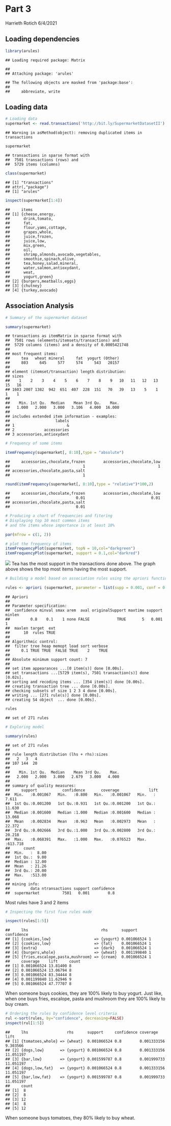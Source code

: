 Part 3
================
Harrieth Rotich
6/4/2021

## Loading dependencies

``` r
library(arules)
```

    ## Loading required package: Matrix

    ## 
    ## Attaching package: 'arules'

    ## The following objects are masked from 'package:base':
    ## 
    ##     abbreviate, write

## Loading data

``` r
# Loading data
supermarket <- read.transactions('http://bit.ly/SupermarketDatasetII')
```

    ## Warning in asMethod(object): removing duplicated items in transactions

``` r
supermarket
```

    ## transactions in sparse format with
    ##  7501 transactions (rows) and
    ##  5729 items (columns)

``` r
class(supermarket)
```

    ## [1] "transactions"
    ## attr(,"package")
    ## [1] "arules"

``` r
inspect(supermarket[1:4])
```

    ##     items                              
    ## [1] {cheese,energy,                    
    ##      drink,tomato,                     
    ##      fat,                              
    ##      flour,yams,cottage,               
    ##      grapes,whole,                     
    ##      juice,frozen,                     
    ##      juice,low,                        
    ##      mix,green,                        
    ##      oil,                              
    ##      shrimp,almonds,avocado,vegetables,
    ##      smoothie,spinach,olive,           
    ##      tea,honey,salad,mineral,          
    ##      water,salmon,antioxydant,         
    ##      weat,                             
    ##      yogurt,green}                     
    ## [2] {burgers,meatballs,eggs}           
    ## [3] {chutney}                          
    ## [4] {turkey,avocado}

## Association Analysis

``` r
# Summary of the supermarket dataset

summary(supermarket)
```

    ## transactions as itemMatrix in sparse format with
    ##  7501 rows (elements/itemsets/transactions) and
    ##  5729 columns (items) and a density of 0.0005421748 
    ## 
    ## most frequent items:
    ##     tea   wheat mineral     fat  yogurt (Other) 
    ##     803     645     577     574     543   20157 
    ## 
    ## element (itemset/transaction) length distribution:
    ## sizes
    ##    1    2    3    4    5    6    7    8    9   10   11   12   13   15   16 
    ## 1603 2007 1382  942  651  407  228  151   70   39   13    5    1    1    1 
    ## 
    ##    Min. 1st Qu.  Median    Mean 3rd Qu.    Max. 
    ##   1.000   2.000   3.000   3.106   4.000  16.000 
    ## 
    ## includes extended item information - examples:
    ##                    labels
    ## 1                       &
    ## 2             accessories
    ## 3 accessories,antioxydant

``` r
# Frequency of some items

itemFrequency(supermarket[, 8:10],type = "absolute")
```

    ##     accessories,chocolate,frozen        accessories,chocolate,low 
    ##                                1                                1 
    ## accessories,chocolate,pasta,salt 
    ##                                1

``` r
round(itemFrequency(supermarket[, 8:10],type = "relative")*100,2)
```

    ##     accessories,chocolate,frozen        accessories,chocolate,low 
    ##                             0.01                             0.01 
    ## accessories,chocolate,pasta,salt 
    ##                             0.01

``` r
# Producing a chart of frequencies and fitering 
# Displaying top 10 most common items 
# and the items whose importance is at least 10%

par(mfrow = c(1, 2))

# plot the frequency of items
itemFrequencyPlot(supermarket, topN = 10,col="darkgreen")
itemFrequencyPlot(supermarket, support = 0.1,col="darkred")
```

![](Part-III-WK-14-IP_files/figure-gfm/unnamed-chunk-6-1.png)<!-- -->
Tea has the most support in the transactions done above. The graph above
shows the top most items having the most support.

``` r
# Building a model based on association rules using the apriori function 

rules <- apriori (supermarket, parameter = list(supp = 0.001, conf = 0.8))
```

    ## Apriori
    ## 
    ## Parameter specification:
    ##  confidence minval smax arem  aval originalSupport maxtime support minlen
    ##         0.8    0.1    1 none FALSE            TRUE       5   0.001      1
    ##  maxlen target  ext
    ##      10  rules TRUE
    ## 
    ## Algorithmic control:
    ##  filter tree heap memopt load sort verbose
    ##     0.1 TRUE TRUE  FALSE TRUE    2    TRUE
    ## 
    ## Absolute minimum support count: 7 
    ## 
    ## set item appearances ...[0 item(s)] done [0.00s].
    ## set transactions ...[5729 item(s), 7501 transaction(s)] done [0.02s].
    ## sorting and recoding items ... [354 item(s)] done [0.00s].
    ## creating transaction tree ... done [0.00s].
    ## checking subsets of size 1 2 3 4 done [0.00s].
    ## writing ... [271 rule(s)] done [0.00s].
    ## creating S4 object  ... done [0.00s].

``` r
rules
```

    ## set of 271 rules

``` r
# Exploring model

summary(rules)
```

    ## set of 271 rules
    ## 
    ## rule length distribution (lhs + rhs):sizes
    ##   2   3   4 
    ## 107 144  20 
    ## 
    ##    Min. 1st Qu.  Median    Mean 3rd Qu.    Max. 
    ##   2.000   2.000   3.000   2.679   3.000   4.000 
    ## 
    ## summary of quality measures:
    ##     support           confidence       coverage             lift        
    ##  Min.   :0.001067   Min.   :0.800   Min.   :0.001067   Min.   :  7.611  
    ##  1st Qu.:0.001200   1st Qu.:0.931   1st Qu.:0.001200   1st Qu.: 11.630  
    ##  Median :0.001600   Median :1.000   Median :0.001600   Median : 13.068  
    ##  Mean   :0.002834   Mean   :0.963   Mean   :0.002973   Mean   : 22.372  
    ##  3rd Qu.:0.002666   3rd Qu.:1.000   3rd Qu.:0.002800   3rd Qu.: 20.218  
    ##  Max.   :0.068391   Max.   :1.000   Max.   :0.076523   Max.   :613.718  
    ##      count       
    ##  Min.   :  8.00  
    ##  1st Qu.:  9.00  
    ##  Median : 12.00  
    ##  Mean   : 21.26  
    ##  3rd Qu.: 20.00  
    ##  Max.   :513.00  
    ## 
    ## mining info:
    ##         data ntransactions support confidence
    ##  supermarket          7501   0.001        0.8

Most rules have 3 and 2 items

``` r
# Inspecting the first five rules made

inspect(rules[1:5])
```

    ##     lhs                                rhs      support     confidence
    ## [1] {cookies,low}                   => {yogurt} 0.001066524 1         
    ## [2] {cookies,low}                   => {fat}    0.001066524 1         
    ## [3] {extra}                         => {dark}   0.001066524 1         
    ## [4] {burgers,whole}                 => {wheat}  0.001199840 1         
    ## [5] {fries,escalope,pasta,mushroom} => {cream}  0.001066524 1         
    ##     coverage    lift     count
    ## [1] 0.001066524 13.81400 8    
    ## [2] 0.001066524 13.06794 8    
    ## [3] 0.001066524 83.34444 8    
    ## [4] 0.001199840 11.62946 9    
    ## [5] 0.001066524 47.77707 8

When someone buys cookies, they are 100% likely to buy yogurt. Just
like, when one buys fries, escalope, pasta and mushroom they are 100%
likely to buy cream.

``` r
# Ordering the rules by confidence level criteria
rul <-sort(rules, by="confidence", decreasing=FALSE)
inspect(rul[1:5]) 
```

    ##     lhs                 rhs      support     confidence coverage    lift     
    ## [1] {tomatoes,whole} => {wheat}  0.001066524 0.8        0.001333156  9.303566
    ## [2] {dogs,low}       => {yogurt} 0.001066524 0.8        0.001333156 11.051197
    ## [3] {bar,low}        => {yogurt} 0.001599787 0.8        0.001999733 11.051197
    ## [4] {dogs,low,fat}   => {yogurt} 0.001066524 0.8        0.001333156 11.051197
    ## [5] {bar,low,fat}    => {yogurt} 0.001599787 0.8        0.001999733 11.051197
    ##     count
    ## [1]  8   
    ## [2]  8   
    ## [3] 12   
    ## [4]  8   
    ## [5] 12

When someone buys tomatoes, they 80% likely to buy wheat.
